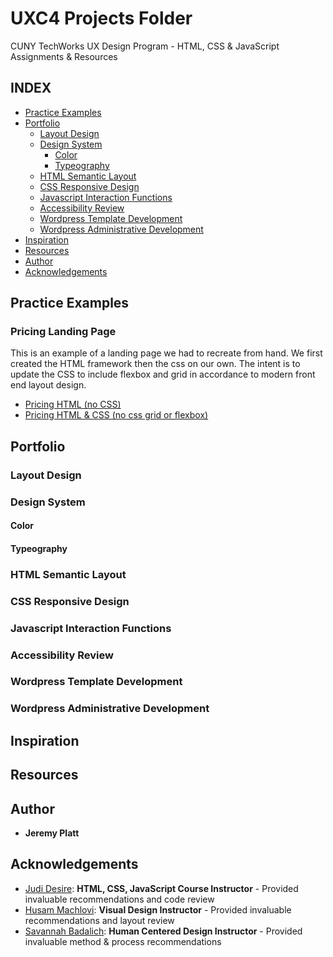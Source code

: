 # UXC4 Projects Folder

CUNY TechWorks UX Design Program - HTML, CSS & JavaScript Assignments & Resources

## INDEX
- [Practice Examples](https://github.com/certainignorance/uxc4/blob/master/README.md#practice-examples)
- [Portfolio](https://github.com/certainignorance/uxc4/blob/master/README.md#portfolio)
  - [Layout Design](https://github.com/certainignorance/uxc4/blob/master/README.md#layout-design)
  - [Design System](https://github.com/certainignorance/uxc4/blob/master/README.md#design-system)
    - [Color](https://github.com/certainignorance/uxc4/blob/master/README.md#color)
    - [Typeography](https://github.com/certainignorance/uxc4/blob/master/README.md#typeography)
  - [HTML Semantic Layout](https://github.com/certainignorance/uxc4/blob/master/README.md#html-semantic-layout)
  - [CSS Responsive Design](https://github.com/certainignorance/uxc4/blob/master/README.md#css-responsive-design)
  - [Javascript Interaction Functions](https://github.com/certainignorance/uxc4/blob/master/README.md#javascript-interaction-functions)
  - [Accessibility Review](https://github.com/certainignorance/uxc4/blob/master/README.md#accessibility-review)
  - [Wordpress Template Development](https://github.com/certainignorance/uxc4/blob/master/README.md#wordpress-template-development)
  - [Wordpress Administrative Development](https://github.com/certainignorance/uxc4/blob/master/README.md#wordpress-administrative-development)
- [Inspiration](https://github.com/certainignorance/uxc4/blob/master/README.md#inspiration)
- [Resources](https://github.com/certainignorance/uxc4/blob/master/README.md#resources)
- [Author](https://github.com/certainignorance/uxc4/blob/master/README.md#author)
- [Acknowledgements](https://github.com/certainignorance/uxc4/blob/master/README.md#acknowledgements)

## Practice Examples

### Pricing Landing Page
This is an example of a landing page we had to recreate from hand. We first created the HTML framework then the css on our own.  The intent is to update the CSS to include flexbox and grid in accordance to modern front end layout design.
- [Pricing HTML (no CSS)](https://certainignorance.github.io/uxc4/sample.html)
- [Pricing HTML & CSS (no css grid or flexbox)](https://certainignorance.github.io/uxc4/pricing_code.html)

## Portfolio

### Layout Design

### Design System

#### Color

#### Typeography

### HTML Semantic Layout

### CSS Responsive Design

### Javascript Interaction Functions

### Accessibility Review

### Wordpress Template Development

### Wordpress Administrative Development

## Inspiration

## Resources

## Author
- **Jeremy Platt**

## Acknowledgements
* [Judi Desire](https://github.com/berryny): **HTML, CSS, JavaScript Course Instructor** - Provided invaluable recommendations and code review
* [Husam Machlovi](https://husammachlovi.com/): **Visual Design Instructor** - Provided invaluable recommendations and layout review
* [Savannah Badalich](https://www.savannahbadalich.com/): **Human Centered Design Instructor** - Provided invaluable method & process recommendations
